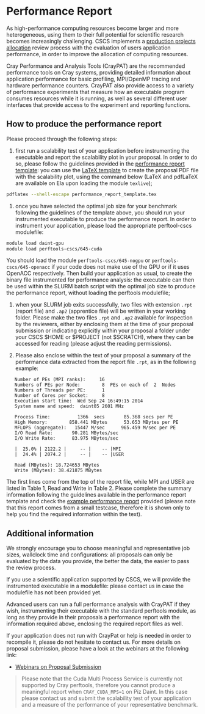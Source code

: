 # Performance Report

As high-performance computing resources become larger and more heterogeneous,
using them to their full potential for scientific research becomes increasingly
challenging. 
CSCS implements a [production projects allocation](http://www.cscs.ch/user_lab/allocation_schemes/index.html) 
review process with the evaluation of users application performance, in order to improve the allocation of computing resources.

Cray Performance and Analysis Tools (CrayPAT) are the recommended performance tools on Cray systems, providing detailed information about application performance for basic profiling, MPI/OpenMP tracing and hardware performance counters.
CrayPAT also provide access to a variety of performance experiments that measure how an executable program consumes resources while it is running, as well as several different user interfaces that provide access to the experiment and reporting functions.

## How to produce the performance report

Please proceed through the following steps:

1. first run a scalability test of your application before instrumenting the executable and report the scalability plot in your proposal. In order to do so, please follow the guidelines provided in the [performance report template](performance_report_template.pdf): you can use the [LaTeX template](performance_report_template.tex) to create the proposal PDF  file with the scalability plot, using the command below (LaTeX and pdfLaTeX are available on Ela upon loading the module `texlive`);
 ```bash
 pdflatex --shell-escape performance_report_template.tex
 ```
 
1. once you have selected the optimal job size for your benchmark following the guidelines of the template above, you should run your instrumented executable to produce the performance report. In order to instrument your application, please load the appropriate perftool-cscs modulefile: 
 ```bash
 module load daint-gpu
 module load perftools-cscs/645-cuda
 ```
 You should load the module `perftools-cscs/645-nogpu` or `perftools-cscs/645-openacc` if your code does not make use of the GPU or if it uses OpenACC respectively. Then build your application as usual, to create the binary file instrumented for performance analysis: the executable can then be used within the SLURM batch script with the optimal job size to produce the performance report, without loading the perftools modulefile;

1. when your SLURM job exits successfully, two files with extension `.rpt` (report file) and `.ap2` (apprentice file) will be written in your working folder. Please make the two files `.rpt` and `.ap2` available for inspection by the reviewers, either by enclosing them at the time of your proposal submission or indicating explicitly within your proposal a folder under your CSCS $HOME or $PROJECT (not $SCRATCH), where they can be accessed for reading (please adjust the reading permissions).

1. Please also enclose within the text of your proposal a summary of the performance data extracted from the report file `.rpt`, as in the following example:
 ```
    Number of PEs (MPI ranks):     16
    Numbers of PEs per Node:        8  PEs on each of  2  Nodes
    Numbers of Threads per PE:      1
    Number of Cores per Socket:     8
    Execution start time:  Wed Sep 24 16:49:15 2014
    System name and speed:  daint05 2601 MHz

    Process Time:          1366  secs       85.368 secs per PE
    High Memory:        858.441 MBytes      53.653 MBytes per PE
    MFLOPS (aggregate):   15447 M/sec      965.459 M/sec per PE
    I/O Read Rate:       90.281 MBytes/sec        
    I/O Write Rate:      83.975 MBytes/sec

    |  25.0% | 2122.2 |     -- |    -- |MPI
    |  24.4% | 2074.2 |     -- |    -- |USER

    Read (MBytes): 18.724653 MBytes
    Write (MBytes): 38.421875 MBytes
 ```

 The first lines come from the top of the report file, while MPI and USER are listed in Table 1, Read and Write in Table 2. Please complete the summary information following the guidelines available in the performance report template and check the [example performance report](example_performance_report.html) provided (please note that this report comes from a small testcase, therefore it is shown only to help you find the required information within the text).

## Additional information

We strongly encourage you to choose meaningful and representative job sizes,
wallclock time and configurations: all proposals can only be evaluated by the
data you provide, the better the data, the easier to pass the review process.

If you use a scientific application supported by CSCS, we will provide the
instrumented executable in a modulefile: please contact us in case the
modulefile has not been provided yet.

Advanced users can run a full performance analysis with CrayPAT if they wish,
instrumenting their executable with the standard perftools module, as long as
they provide in their proposals a performance report with the information
required above, enclosing the required report files as well.

If your application does not run with CrayPat or help is needed in order to
recompile it, please do not hesitate to contact us. For more details on
proposal submission, please have a look at the webinars at the following link:
* [Webinars on Proposal Submission](https://www.youtube.com/playlist?list=PL1tk5lGm7zvRnZJZQkVyC9wx-_1eiEJ5v)

> Please note that the Cuda Multi Process Service is currently not supported by Cray perftools, therefore you cannot produce a meaningful report when `CRAY_CUDA_MPS=1` on Piz Daint. In this case please contact us and submit the scalability test of your application and a measure of the performance of your representative benchmark.
